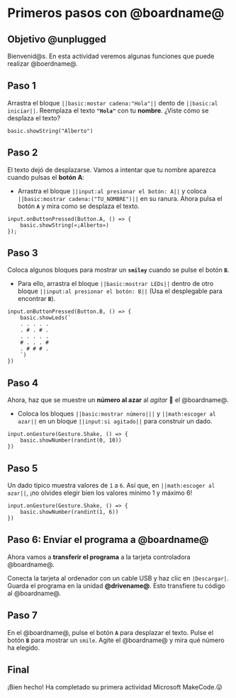 # Primeros pasos con @boardname@

## Objetivo @unplugged

Bienvenid@s. En esta actividad veremos algunas funciones que puede realizar @boerdname@. 

## Paso 1

Arrastra el bloque ``||basic:mostar cadena:"Hola"||`` dento de ``||basic:al iniciar||``. Reemplaza el texto **``"Hola"``** con tu **nombre**. ¿Viste cómo se desplaza el texto?

```blocks
basic.showString("Alberto")
```

## Paso 2

El texto dejó de desplazarse. Vamos a intentar que tu nombre aparezca cuando pulsas el **botón A**:

* Arrastra el bloque ``||input:al presionar el botón: A||`` y coloca ``||basic:mostrar cadena:("TU_NOMBRE")||`` en su ranura. Ahora pulsa el botón **`A`** y mira como se desplaza el texto.

```blocks
input.onButtonPressed(Button.A, () => {
    basic.showString(«¡Alberto»)
});
```

## Paso 3

Coloca algunos bloques para mostrar un **``smiley``** cuando se pulse el botón **`B`**. 

* Para ello, arrastra el bloque ``||basic:mostrar LEDs||`` dentro de otro bloque ``||input:al presionar el botón: B||`` (Usa el desplegable para encontrar **`B`**).

```blocks
input.onButtonPressed(Button.B, () => {
    basic.showLeds(`
    . . . . .
    . # . # .
    . . . . .
    # . . . #
    . # # # .
    `)
})
```

## Paso 4

Ahora, haz que se muestre un **número al azar** al *agitar* 🪇  el @boardname@.

* Coloca los bloques ``||basic:mostrar número|||`` y ``||math:escoger al azar||`` en un bloque ``||input:si agitado||`` para construir un dado.

```blocks
input.onGesture(Gesture.Shake, () => {
    basic.showNumber(randint(0, 10))
})
```

## Paso 5

Un dado típico muestra valores de `1` a `6`. Así que, en  ``||math:escoger al azar||``, ¡no olvides elegir bien los valores mínimo 1 y máximo 6!

```blocks
input.onGesture(Gesture.Shake, () => {
    basic.showNumber(randint(1, 6))
})
```

## Paso 6: Enviar el programa a @boardname@

Ahora vamos a **transferir el programa** a la tarjeta controladora @boardname@.

Conecta la tarjeta al ordenador con un cable USB y haz clic en ``|Descargar|``. Guarda el programa en la unidad **@drivename@**. Esto transfiere tu código al @boardname@.

## Paso 7

En el @boardname@, pulse el botón **`A`** para desplazar el texto. Pulse el botón **`B`** para mostrar un `smile`. Agite el @boardname@ y mira qué número ha elegido.

## Final

¡Bien hecho! Ha completado su primera actividad Microsoft MakeCode.😛